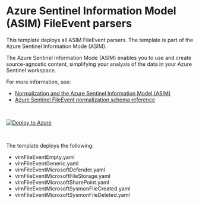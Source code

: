 # Azure Sentinel Information Model (ASIM) FileEvent parsers 

This template deploys all ASIM FileEvent parsers. The template is part of the Azure Sentinel Information Mode (ASIM).

The Azure Sentinel Information Mode (ASIM) enables you to use and create source-agnostic content, simplifying your analysis of the data in your Azure Sentinel workspace.

For more information, see:

- [Normalization and the Azure Sentinel Information Model (ASIM)](https://aka.ms/AzSentinelNormalization)
- [Azure Sentinel FileEvent normalization schema reference](https://aka.ms/AzSentinelFileEventDoc)

<br>

[![Deploy to Azure](https://aka.ms/deploytoazurebutton)](https://aka.ms/AzSentinelFileEventARM)

<br>

The template deploys the following:
* vimFileEventEmpty.yaml
* vimFileEventGeneric.yaml
* vimFileEventMicrosoftDefender.yaml
* vimFileEventMicrosoftFileStorage.yaml
* vimFileEventMicrosoftSharePoint.yaml
* vimFileEventMicrosoftSysmonFileCreated.yaml
* vimFileEventMicrosoftSysmonFileDeleted.yaml

<br>

